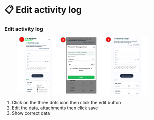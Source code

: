 # 📋 Edit activity log

### Edit activity log

<figure><img src="../.gitbook/assets/image (66).png" alt=""><figcaption></figcaption></figure>

1. Click on the three dots icon then click the edit button
2. Edit the data, attachments then click save
3. Show correct data
